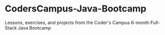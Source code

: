 # CodersCampus-Java-Bootcamp
Lessons, exercises, and projects from the Coder's Campus 6-month Full-Stack Java Bootcamp
